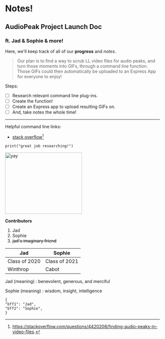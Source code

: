 # Notes!

## AudioPeak Project Launch Doc

### ft. Jad & Sophie & more!

Here, we'll keep track of all of our **progress** and *notes*.

> Our plan is to find a way to scrub LL video files for audio peaks, and turn those moments into GIFs, through a command line function. Those GIFs could then automatically be uploaded to an Express App for everyone to enjoy!

Steps:
- [ ] Research relevant command line plug-ins.
- [ ] Create the function!
- [ ] Create an Express app to upload resulting GIFs on.
- [ ] And, take notes the whole time!

---

Helpful command line links: 
- [stack overflow](https://stackoverflow.com/questions/4420208/finding-audio-peaks-in-video-files)[^1]

[^1]: https://stackoverflow.com/questions/4420208/finding-audio-peaks-in-video-files.

`print("great job researching!")`

<img src="https://cdn.shopify.com/s/files/1/0080/8372/products/tattly_yay_burst_mike_lowery_00_1024x1024@2x.png?v=1566225019"  alt="yay"  style="width:250px;height:200px;">

**Contributors**
1. Jad
2. Sophie
3. ~~jad's imaginary friend~~

| Jad | Sophie |
| ----------- | ----------- |
| Class of 2020 | Class of 2021 |
| Winthrop | Cabot |

Jad (meaning)
: benevolent, generous, and merciful

Sophie (meaning)
: wisdom, insight, intelligence
```  
{  
"bff1": "Jad",  
"bff2": "Sophie",  
}  
```
<!--stackedit_data:
eyJoaXN0b3J5IjpbMjIwNDU1MTUyLC0yNjUwMTUyODAsLTIwNj
IwMDg3NDJdfQ==
-->
